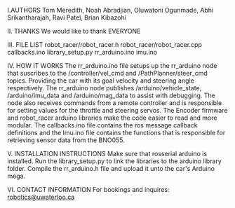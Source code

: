 I.AUTHORS
Tom Meredith, Noah Abradjian, Oluwatoni Ogunmade, Abhi Srikantharajah, Ravi Patel, Brian Kibazohi

II. THANKS
We would like to thank EVERYONE

III. FILE LIST
robot_racer/robot_racer.h
robot_racer/robot_racer.cpp
callbacks.ino
library_setup.py
rr_arduino.ino
imu.ino

IV. HOW IT WORKS
The rr_arduino.ino file setups up the rr_arduino node that suscribes to the /controller/vel_cmd and /PathPlanner/steer_cmd topics. Providing the car with its goal velocity and steering angle respectively. The rr_arduino node publishes /arduino/vehicle_state, /arduino/imu_data and /arduino/mag_data to assist with debugging. The node also receives commands from a remote controller and is responsible for setting values for the throttle and steering servos. The Encoder firmware and robot_racer arduino libraries make the code easier to read and more modular. The callbacks.ino file contains the ros message callback definitions and the Imu.ino file contains the functions that is responsible for retrieving sensor data from the BNO055.

V. INSTALLATION INSTRUCTIONS
Make sure that rosserial arduino is installed. Run the library_setup.py to link the libraries to the arduino library folder. Compile the rr_arduino.h file and upload it unto the car's Arduino mega.

VI. CONTACT INFORMATION
For bookings and inquires: robotics@uwaterloo.ca
